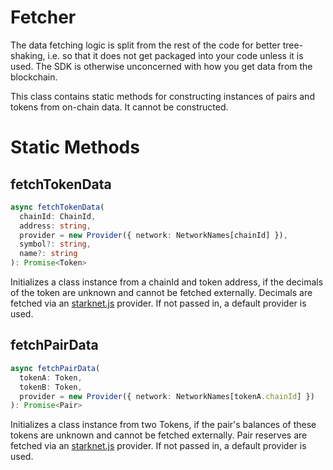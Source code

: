 # Fetcher

The data fetching logic is split from the rest of the code for better tree-shaking,
i.e. so that it does not get packaged into your code unless it is used.
The SDK is otherwise unconcerned with how you get data from the blockchain.

This class contains static methods for constructing instances of pairs and tokens
from on-chain data. It cannot be constructed.

# Static Methods

## fetchTokenData

```typescript
async fetchTokenData(
  chainId: ChainId,
  address: string,
  provider = new Provider({ network: NetworkNames[chainId] }),
  symbol?: string,
  name?: string
): Promise<Token>
```

Initializes a class instance from a chainId and token address, if the decimals of the token are unknown and cannot be fetched externally. Decimals are fetched via an [starknet.js](https://github.com/0xs34n/starknet.js) provider. If not passed in, a default provider is used.

## fetchPairData

```typescript
async fetchPairData(
  tokenA: Token,
  tokenB: Token,
  provider = new Provider({ network: NetworkNames[tokenA.chainId] })
): Promise<Pair>
```

Initializes a class instance from two Tokens, if the pair's balances of these tokens are unknown and cannot be fetched externally. Pair reserves are fetched via an [starknet.js](https://github.com/0xs34n/starknet.js) provider. If not passed in, a default provider is used.
